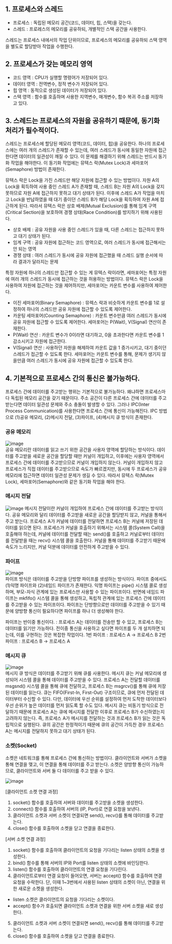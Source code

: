 ## 1. 프로세스와 스레드
- 프로세스 : 독립된 메모리 공간(코드, 데이터, 힙, 스택)을 갖는다.
- 스레드 : 프로레스의 메모리를 공유하되, 개별적인 스택 공간을 사용한다.

스레드는 프로세스 내에서의 작업 단위이므로, 프로세스의 메모리를 공유하되 스택 영역을 별도로 할당받아 작업을 수행한다.

## 2. 프로세스가 갖는 메모리 영역
- 코드 영역 : CPU가 실행할 명령어가 저장되어 있다.
- 데이터 영역 : 전역변수, 정적 변수가 저장되어 있다.
- 힙 영역 : 동적으로 생성된 데이터가 저장되어 있다.
- 스택 영역 : 함수를 호출하며 사용한 지역변수, 매개변수, 함수 복귀 주소를 저장하고 있다.

## 3. 스레드는 프로세스의 자원을 공유하기 때문에, 동기화 처리가 필수적이다.
스레드는 프로세스에 할당된 메모리 영역(코드, 데이터, 힙)을 공유한다. 하나의 프로세스에는 여러 개의 스레드가 존재할 수 있는데, 여러 스레드가 동시에 동일한 자원에 접근한다면 데이터의 일관성이 깨질 수 있다. 이 문제를 해결하기 위해 스레드는 반드시 동기화 작업을 해야한다. 이 동기화 작업에는 뮤텍스 락(Mutex Lock)과 세마포어(Semaphore) 방법이 존재한다.

뮤텍스 락은 Lock을 가진 스레드만 해당 자원에 접근할 수 있는 방법이다. 자원 A의 Lock을 획득하여 사용 중인 스레드 A가 존재할 때, 스레드 B는 자원 A의 Lock을 갖지 못하므로 자원 A에 접근하지 못하고 대기 상태가 된다. 이후에 스레드 A가 작업을 마치고 Lock을 반납하였을 때 대기 중이던 스레드 B가 해당 Lock을 획득하여 자원 A에 접근하게 된다. 따라서 뮤텍스 락은 상호 배제(Mutual Exclusion)를 통해 임계 구역(Critical Section)을 보호하여 경쟁 상태(Race Condition)를 방지하기 위해 사용된다.
- 상호 배제 : 공유 자원을 사용 중인 스레드가 있을 때, 다른 스레드는 접근하지 못하고 대기 상태가 된다.
- 임계 구역 : 공유 자원에 접근하는 코드 영역으로, 여러 스레드가 동시에 접근해서는 안 되는 영역
- 경쟁 상태 : 여러 스레드가 동시에 공유 자원에 접근했을 때 스레드 실행 순서에 따라 결과가 달라지는 문제

특정 자원에 하나의 스레드만 접근할 수 있는 게 뮤텍스 락이라면, 세마포어는 특정 자원에 여러 개의 스레드가 동시에 접근하는 것을 허용하는 방법이다. 뮤텍스 락은 Lock을 사용하여 자원에 접근하는 것을 제어하지만, 세마포어는 카운트 변수를 사용하여 제어한다. 
- 이진 세마포어(Binary Semaphore) : 뮤렉스 락과 비슷하게 카운트 변수를 1로 설정하여 하나의 스레드만 공유 자원에 접근할 수 있도록 제어한다.
- 카운팅 세마포어(Counting Semaphore) : 카운트 변수만큼 여러 스레드가 동시에 공유 자원에 접근할 수 있도록 제어한다.
세마포어는 P(Wait), V(Signal) 연산이 존재한다. 
- P(Wait) 연산 : 카운트 변수가 0이라면 대기하고, 0을 초과한다면 카운트 변수를 1 감소시키고 자원에 접근한다.
- V(Signal) 연산 : 사용하던 자원을 해제하여 카운트 값을 1 증가시키고, 대기 중이던 스레드가 접근할 수 있도록 한다.
세마포어는 카운트 변수를 통해, 문제가 생기지 않을만큼 여러 스레드가 동시에 공유 자원에 접근할 수 있도록 한다.

## 4. 기본적으로 프로세스 간의 통신은 불가능하다.
프로세스 간에 데이터를 주고받는 행위는 기본적으로 불가능하다. 왜냐하면 프로세스마다 독립된 메모리 공간을 갖기 때문이다. 주소 공간이 다른 프로세스 간에 데이터를 주고받는다면 데이터 일관성 문제와 주소 충돌이 발생할 수 있다.
그러나 IPC(Inter Process Communication)를 사용한다면 프로세스 간에 통신이 가능해진다. IPC 방법으로 (1)공유 메모리, (2)메시지 전달, (3)파이프, (4)메시지 큐 방식이 존재한다.

### 공유 메모리
![image](https://github.com/user-attachments/assets/0235e7a9-c5dc-4a99-90c8-41c0619ace9e) <br />
공유 메모리란 데이터를 읽고 쓰기 위한 공간을 사용자 영역에 할당하는 방식이다. 데이터를 주고받을 새로운 공간을 할당할 때만 커널이 개입하고, 이후에는 사용자 영역에서 프로세스 간에 데이터를 주고받으므로 커널이 개입하지 않는다. 커널이 개입하지 않고 프로세스가 직접 데이터를 주고받으므로 속도가 빠르겠지만, 동시에 두 프로세스가 공유 메모리에 접근하면 데이터 일관성 문제가 생길 수 있다. 따라서 뮤텍스 락(Mutex Lock), 세마포어(Semaphore)와 같은 동기화 작업을 해야 한다. 

### 메시지 전달
![image](https://github.com/user-attachments/assets/f23f8fe2-30f2-4907-b141-65a1ffc49c8f)
메시지 전달이란 커널이 개입하여 프로세스 간에 데이터를 주고받는 방식이다. 공유 메모리와 달리 데이터를 주고받을 새로운 공간을 할당받지 않고, 커널을 통해서 주고 받는다. 프로세스 A가 커널에 데이터를 전달하면 프로세스 B는 커널에 저장된 데이터를 읽으면 된다. 프로세스가 커널을 호출하기 위해서는 시스템 콜(System Call)을 호출해야 하는데, 커널에 데이터를 전달할 때는 send()를 호출하고 커널로부터 데이터를 전달받을 때는 recv() 시스템 콜을 호출한다. 커널을 통해 데이터를 주고받기 때문에 속도가 느리지만, 커널 덕분에 데이터를 안전하게 주고받을 수 있다.

### 파이프
![image](https://github.com/user-attachments/assets/567ebbe2-0292-4227-8c3a-e627418f7beb) <br />
파이프 방식은 데이터를 주고받을 단방향 파이프를 생성하는 방식이다. 파이프 중에서도 (1)익명 파이프와 (2)네임드 파이프가 존재한다. 익명 파이프는 pipe() 시스템 콜로 생성하며, 부모-자식 관계에 있는 프로세스만 사용할 수 있는 파이프이다. 반면에 네임드 파이프는 mkfifo() 시스템 콜을 통해 생성하고, 독립적 관계에 있는 프로세스 간에 데이터를 주고받을 수 있는 파이프이다. 파이프는 단방향으로만 데이터를 주고받을 수 있기 때문에 양방향 통신이 필요하다면 파이프를 하나 더 생성해야 한다.

파이프는 반이중 통신이다. : 프로세스 A는 데이터를 전송만 할 수 있고, 프로세스 B는 데이터를 읽기만 가능하다.
전이중 통신을 사용하고 싶다면 파이프를 두 개 설치하면 되는데, 이를 구현하는 것은 복잡한 작업이다.
1번 파이프 : 프로세스 A -> 프로세스 B
2번 파이프 : 프로세스 B -> 프로세스 A

### 메시지 큐
![image](https://github.com/user-attachments/assets/5bacf4f9-63cf-46ed-918f-41900c9e5655) <br />
메시지 큐 방식은 데이터를 주고받기 위해 큐를 사용한다. 메시지 큐는 커널 메모리에 생성되어 시스템 콜을 통해 데이터를 주고받을 수 있다. 프로세스 A는 전달할 데이터를 msgsnd() 시스템 콜을 통해 큐에 전달하고, 프로세스 B는 msgrcv()를 통해 큐에 저장된 데이터를 읽는다. 큐는 FIFO(First-In, First-Out) 구조이므로, 큐에 먼저 전달된 데이터부터 수신할 수 있다. 다만, 데이터에 우선 순위를 설정하여 먼저 도착한 데이터보다 우선 순위가 높은 데이터를 먼저 읽도록 할 수도 있다. 메시지 큐는 비동기 방식으로 전달하기 때문에 프로세스 A는 큐에 메시지를 전달한 이후로 프로세스 B가 수신하였는지 고려하지 않는다. 즉, 프로세스 A가 메시지를 전달하는 것과 프로세스 B가 읽는 것은 독립적으로 실행된다. 큐의 공간은 한정적이기 때문에 큐의 공간이 가득찬 경우 프로세스 A는 메시지를 전달하지 못하고 대기 상태가 된다.

### 소켓(Socket)
소켓은 네트워크를 통해 프로세스 간에 통신하는 방법이다. 클라이언트와 서버가 소켓을 통해 연결을 맺고, 이 연결을 통해 데이터를 주고 받는다. 
소켓은 양방향 통신이 가능하므로, 클라이언트와 서버 둘 다 데이터를 주고 받을 수 있다.

![image](https://github.com/user-attachments/assets/ec0a96bf-6429-4b39-8489-77e115dbf2cd)

[클라이언트 소켓 연결 과정]
1. socket() 함수를 호출하여 서버와 데이터를 주고받을 소켓을 생성한다.
2. connect() 함수를 호출하여 서버의 (IP, Port)로 연결 요청을 보낸다.
3. 클라이언트 소켓과 서버 소켓이 연결되면 send(), recv()를 통해 데이터를 주고받는다.
4. close() 함수를 호출하여 소켓을 닫고 연결을 종료한다.

[서버 소켓 연결 과정]
1. socket() 함수를 호출하여 클라이언트의 요청을 기다리는 listen 상태의 소켓을 생성한다.
2. bind() 함수를 통해 서버의 IP와 Port를 listen 상태의 소켓에 바인딩한다.
3. listen() 함수를 호출하여 클라이언트의 연결 요청을 기다린다.
4. 클라이언트로부터 연결 요청이 들어오면, 서버는 accept() 함수를 호출하여 연결 요청을 수락한다. 단, 이때 1~3번에서 사용된 listen 상태의 소켓이 아닌, 연결을 위한 새로운 소켓을 생성한다.
  - listen 소켓은 클라이언트의 요청을 기다리는 소켓이다.
  - accept() 함수가 호출되면 클라이언트 소켓과 연결을 위한 서버 소켓을 새로 생성한다.
5. 클라이언트 소켓과 서버 소켓이 연결되면 send(), recv()를 통해 데이터를 주고받는다.
6. close() 함수를 호출하여 소켓을 닫고 연결을 종료한다.
